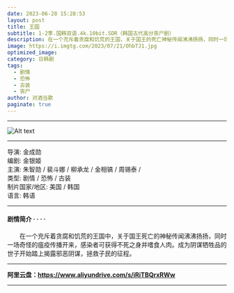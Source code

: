 ```yaml
---
date: 2023-06-28 15:28:53
layout: post
title: 王国
subtitle: 1-2季.国韩双语.4k.10bit.SDR（韩国古代高分丧尸剧）
description: 在一个充斥着贪腐和饥荒的王国，关于国王的死亡神秘传闻沸沸扬扬，同时一场奇怪的瘟疫传播开来，感染者可获得不死之身并嗜食人肉...
image: https://i.imgtg.com/2023/07/21/OhbTJ1.jpg
optimized_image: 
category: 日韩剧
tags:
  - 剧情
  - 恐怖
  - 古装
  - 丧尸
author: 对酒当歌
paginate: true
---
```

---
![Alt text](https://i.imgtg.com/2023/07/21/OhbbBD.png)

---

导演: 金成勋  
编剧: 金银姬  
主演: 朱智勋 / 裴斗娜 / 柳承龙 / 金相镐 / 周锡泰 /  
类型: 剧情 / 恐怖 / 古装  
制片国家/地区: 美国 / 韩国  
语言: 韩语  

---

#### 剧情简介 · · · ·

　　在一个充斥着贪腐和饥荒的王国中，关于国王死亡的神秘传闻沸沸扬扬，同时一场奇怪的瘟疫传播开来，感染者可获得不死之身并嗜食人肉。成为阴谋牺牲品的世子开始踏上揭露邪恶阴谋，拯救子民的征程。

---

**阿里云盘：<https://www.aliyundrive.com/s/iRiTBQrxRWw>**

---
